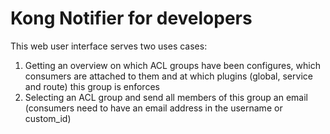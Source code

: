 # Kong Notifier for developers

This web user interface serves two uses cases:

1. Getting an overview on which ACL groups have been configures, which consumers are attached to them and at which plugins (global, service and route) this group is enforces
2. Selecting an ACL group and send all members of this group an email (consumers need to have an email address in the username or custom_id)


